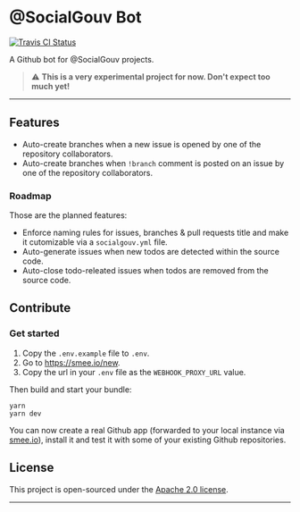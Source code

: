 # @SocialGouv Bot

[![Travis CI Status][img-travis]][link-travis]

A Github bot for @SocialGouv projects.

> :warning: **This is a very experimental project for now. Don't expect too much yet!**

---

## Features

-   Auto-create branches when a new issue is opened by one of the repository collaborators.
-   Auto-create branches when `!branch` comment is posted on an issue by one of the repository
    collaborators.

### Roadmap

Those are the planned features:

-   Enforce naming rules for issues, branches & pull requests title and make it cutomizable via a
    `socialgouv.yml` file.
-   Auto-generate issues when new todos are detected within the source code.
-   Auto-close todo-releated issues when todos are removed from the source code.

## Contribute

### Get started

1. Copy the `.env.example` file to `.env`.
2. Go to https://smee.io/new.
3. Copy the url in your `.env` file as the `WEBHOOK_PROXY_URL` value.

Then build and start your bundle:

```
yarn
yarn dev
```

You can now create a real Github app (forwarded to your local instance via
[smee.io](https://smee.io/)), install it and test it with some of your existing Github repositories.

## License

This project is open-sourced under the [Apache 2.0 license][link-license].

---

[img-travis]: https://img.shields.io/travis/SocialGouv/bot.svg?style=flat-square
[link-license]: https://github.com/SocialGouv/bot/blob/master/LICENSE
[link-travis]: https://travis-ci.com/SocialGouv/bot

